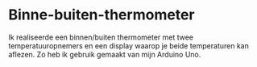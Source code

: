 # Binne-buiten-thermometer
Ik realiseerde een binnen/buiten thermometer met twee temperatuuropnemers en een display waarop je beide temperaturen kan aflezen. Zo heb ik gebruik gemaakt van mijn Arduino Uno.
